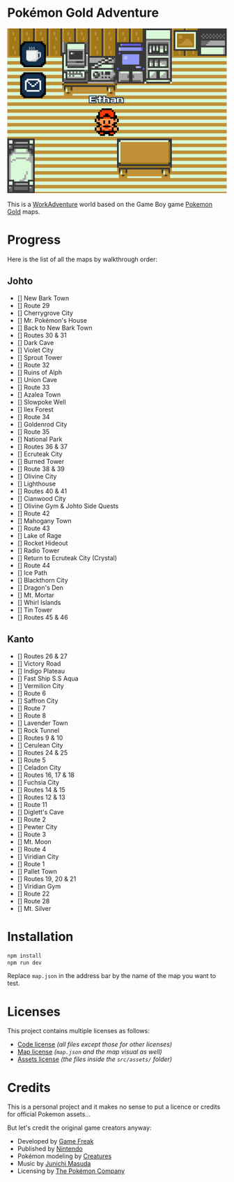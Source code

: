 # Pokémon Gold Adventure

![image](./public/ethan-bedroom.png)

This is a [WorkAdventure](https://workadventu.re/) world based on the Game Boy game [Pokemon Gold](https://en.wikipedia.org/wiki/Pok%C3%A9mon_Gold_and_Silver "Wikipedia") maps.

# Progress

Here is the list of all the maps by walkthrough order:

## Johto

- [] New Bark Town
- [] Route 29
- [] Cherrygrove City
- [] Mr. Pokémon's House
- [] Back to New Bark Town
- [] Routes 30 & 31
- [] Dark Cave
- [] Violet City
- [] Sprout Tower
- [] Route 32
- [] Ruins of Alph
- [] Union Cave
- [] Route 33
- [] Azalea Town
- [] Slowpoke Well
- [] Ilex Forest
- [] Route 34
- [] Goldenrod City
- [] Route 35
- [] National Park
- [] Routes 36 & 37
- [] Ecruteak City
- [] Burned Tower
- [] Route 38 & 39
- [] Olivine City
- [] Lighthouse
- [] Routes 40 & 41
- [] Cianwood City
- [] Olivine Gym & Johto Side Quests
- [] Route 42
- [] Mahogany Town
- [] Route 43
- [] Lake of Rage
- [] Rocket Hideout
- [] Radio Tower
- [] Return to Ecruteak City (Crystal)
- [] Route 44
- [] Ice Path
- [] Blackthorn City
- [] Dragon's Den
- [] Mt. Mortar
- [] Whirl Islands
- [] Tin Tower
- [] Routes 45 & 46

## Kanto

- [] Routes 26 & 27
- [] Victory Road
- [] Indigo Plateau
- [] Fast Ship S.S Aqua
- [] Vermilion City
- [] Route 6
- [] Saffron City
- [] Route 7
- [] Route 8
- [] Lavender Town
- [] Rock Tunnel
- [] Routes 9 & 10
- [] Cerulean City
- [] Routes 24 & 25
- [] Route 5
- [] Celadon City
- [] Routes 16, 17 & 18
- [] Fuchsia City
- [] Routes 14 & 15
- [] Routes 12 & 13
- [] Route 11
- [] Diglett's Cave
- [] Route 2
- [] Pewter City
- [] Route 3
- [] Mt. Moon
- [] Route 4
- [] Viridian City
- [] Route 1
- [] Pallet Town
- [] Routes 19, 20 & 21
- [] Viridian Gym
- [] Route 22
- [] Route 28
- [] Mt. Silver

# Installation

```shell
npm install
npm run dev
```

Replace `map.json` in the address bar by the name of the map you want to test.

# Licenses

This project contains multiple licenses as follows:

* [Code license](./LICENSE.code) *(all files except those for other licenses)*
* [Map license](./LICENSE.map) *(`map.json` and the map visual as well)*
* [Assets license](./LICENSE.assets) *(the files inside the `src/assets/` folder)*

# Credits

This is a personal project and it makes no sense to put a licence or credits for official Pokemon assets... 

But let's credit the original game creators anyway:
- Developed by [Game Freak](https://www.gamefreak.co.jp/)
- Published by [Nintendo](https://www.nintendo.com/)
- Pokémon modeling by [Creatures](https://www.creatures.co.jp/)
- Music by [Junichi Masuda](https://en.wikipedia.org/wiki/Junichi_Masuda)
- Licensing by [The Pokémon Company](https://www.pokemon.com/)
